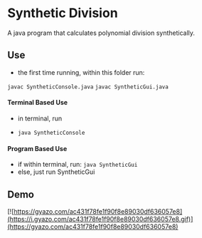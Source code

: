 # Synthetic Division
A java program that calculates polynomial division synthetically.

## Use
- the first time running, within this folder run:

`javac SyntheticConsole.java`
`javac SyntheticGui.java`

#### Terminal Based Use
- in terminal, run

- `java SyntheticConsole`

#### Program Based Use
- if within terminal, run: `java SyntheticGui`
- else, just run SyntheticGui


## Demo
[![https://gyazo.com/ac431f78fe1f90f8e89030df636057e8](https://i.gyazo.com/ac431f78fe1f90f8e89030df636057e8.gif)](https://gyazo.com/ac431f78fe1f90f8e89030df636057e8)
